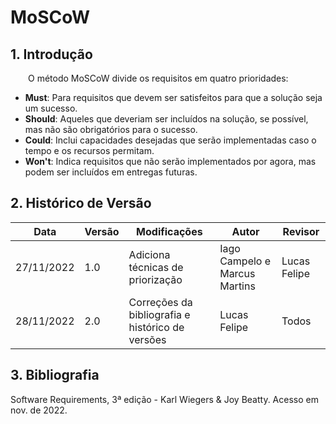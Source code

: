 # MoSCoW

## 1. Introdução

&emsp;&emsp;O método MoSCoW divide os requisitos em quatro prioridades:

- **Must**: Para requisitos que devem ser satisfeitos para que a solução seja um sucesso.
- **Should**: Aqueles que deveriam ser incluídos na solução, se possível, mas não são obrigatórios para o sucesso.
- **Could**: Inclui capacidades desejadas que serão implementadas caso o tempo e os recursos permitam.
- **Won't**: Indica requisitos que não serão implementados por agora, mas podem ser incluídos em entregas futuras.

## 2. Histórico de Versão

| Data | Versão       | Modificações                       | Autor          | Revisor      |
| ------ | ---------- | ---------------------------------- | -------------- | ------------ |
| 27/11/2022   | 1.0 | Adiciona técnicas de priorização | Iago Campelo e Marcus Martins | Lucas Felipe |
| 28/11/2022   | 2.0 | Correções da bibliografia e histórico de versões | Lucas Felipe | Todos|

## 3. Bibliografia

Software Requirements, 3ª edição - Karl Wiegers & Joy Beatty. Acesso em nov. de 2022.